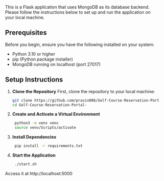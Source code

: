 This is a Flask application that uses MongoDB as its database backend. Please follow the instructions below to set up and run the application on your local machine.

## Prerequisites

Before you begin, ensure you have the following installed on your system:
- Python 3.10 or higher
- pip (Python package installer)
- MongoDB running on localhost (port 27017)

## Setup Instructions

1. **Clone the Repository**
   First, clone the repository to your local machine:
   ```bash
   git clone https://github.com/pravin006/Golf-Course-Reservation-Portal-.git
   cd Golf-Course-Reservation-Portal-

2. **Create and Activate a Virtual Environment**
   ```bash
    python3 -m venv venv
    source venv/Scripts/activate
   
4. **Install Dependencies**
   ```bash
    pip install -r requirements.txt

6. **Start the Application**
   ```bash
    ./start.sh

Access it at http://localhost:5000

